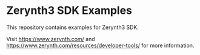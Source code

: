 # Zerynth3 SDK Examples

This repository contains examples for Zerynth3 SDK.

Visit https://www.zerynth.com/ and https://www.zerynth.com/resources/developer-tools/
for more information.

